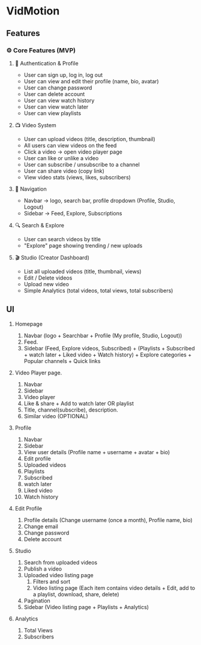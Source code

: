 # VidMotion

## Features

### ⚙️ Core Features (MVP)

1. 👤 Authentication & Profile
   - User can sign up, log in, log out
   - User can view and edit their profile (name, bio, avatar)
   - User can change password
   - User can delete account
   - User can view watch history 
   - User can view watch later
   - User can view playlists

2. 📺 Video System
   - User can upload videos (title, description, thumbnail)
   - All users can view videos on the feed
   - Click a video → open video player page
   - User can like or unlike a video
   - User can subscribe / unsubscribe to a channel
   - User can share video (copy link)
   - View video stats (views, likes, subscribers)

3. 🧭 Navigation
   - Navbar → logo, search bar, profile dropdown (Profile, Studio, Logout)
   - Sidebar → Feed, Explore, Subscriptions

4. 🔍 Search & Explore
   - User can search videos by title
   - "Explore" page showing trending / new uploads

5. 🎬 Studio (Creator Dashboard)
   - List all uploaded videos (title, thumbnail, views)
   - Edit / Delete videos
   - Upload new video
   - Simple Analytics (total videos, total views, total subscribers)

## UI

1. Homepage
   1. Navbar (logo + Searchbar + Profile (My profile, Studio, Logout))
   2. Feed.
   3. Sidebar (Feed, Explore videos, Subscribed) + (Playlists + Subscribed + watch later + Liked video + Watch history) + Explore categories + Popular channels + Quick links

2. Video Player page.
   1. Navbar 
   2. Sidebar
   3. Video player
   4. Like & share + Add to watch later OR playlist
   5. Title, channel(subscribe), description.
   5. Similar video (OPTIONAL)

3. Profile
   1. Navbar 
   2. Sidebar
   2. View user details (Profile name + username + avatar + bio)
   3. Edit profile
   4. Uploaded videos
   5. Playlists
   6. Subscribed
   7. watch later
   8. Liked video
   9. Watch history

4. Edit Profile
   1. Profile details (Change username (once a month), Profile name, bio)
   2. Change email
   3. Change password
   4. Delete account

5. Studio
   1. Search from uploaded videos
   2. Publish a video
   3. Uploaded video listing page
      1. Filters and sort
      2. Video listing page (Each item contains video details + Edit, add to a playlist, download, share, delete)
   4. Pagination
   5. Sidebar (Video listing page + Playlists + Analytics)

6. Analytics
   1. Total Views
   2. Subscribers
